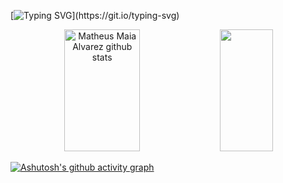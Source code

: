 
  
[![Typing SVG](https://readme-typing-svg.herokuapp.com/?color=FFFFFF&size=35&center=true&vCenter=true&width=1000&lines=Welcome!+I'm+Marco;I'm+16+years+old;I+am+from+Brazil;I+studying+BackEnd+in+the+moment;)](https://git.io/typing-svg)


<div align="center">  
  <img width="49%" height="195px" src="https://github-readme-stats.vercel.app/api?username=marcoaccount&show_icons=true&count_private=true&hide_border=true&title_color=FFFFFF&icon_color=FFFFFF&text_color=FFFFFF&bg_color=0d1117" alt="Matheus Maia Alvarez github stats" /> 
  <img width="41%" height="195px" src="https://github-readme-stats.vercel.app/api/top-langs/?username=marcoaccount&layout=compact&hide_border=true&title_color=FFFFFF&text_color=FFFFFF&bg_color=0d1117" />
</div>

[![Ashutosh's github activity graph](https://github-readme-activity-graph.vercel.app/graph?username=marcoaccount&bg_color=000000&color=DFDFDF&line=FFFFFF&point=636363&area=true&hide_border=true)](https://github.com/marcoaccount)

 
